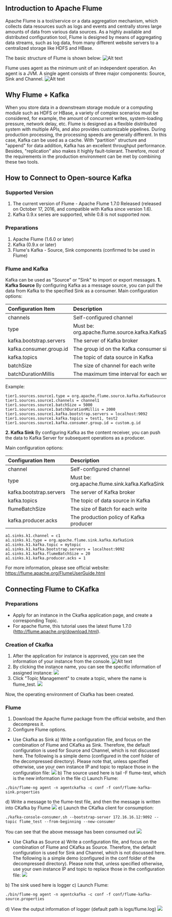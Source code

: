 ## Introduction to Apache Flume
Apache Flume is a tool/service or a data aggregation mechanism, which collects data resources such as logs and events and centrally stores large amounts of data from various data sources. As a highly available and distributed configuration tool, Flume is designed by means of aggregating data streams, such as log data, from many different website servers to a centralized storage like HDFS and HBase.

 The basic structure of Flume is shown below:
![Alt text](https://mc.qcloudimg.com/static/img/291cf61049ab4820c10c05c6f0900850/00.png)

Flume uses agent as the minimum unit of an independent operation. An agent is a JVM. A single agent consists of three major components: Source, Sink and Channel.
![Alt text](https://mc.qcloudimg.com/static/img/17244b0d3460b838f7b6764db5497c98/11.png)

## Why Flume + Kafka
When you store data in a downstream storage module or a computing module such as HDFS or HBase, a variety of complex scenarios must be considered, for example, the amount of concurrent writes, system-loading pressure, network delay, etc. Flume is designed as a flexible distributed system with multiple APIs, and also provides customizable pipelines.
During production processing, the processing speeds are generally different. In this case, Kafka can be used as a cache. With "partition" structure and "append" for data addition, Kafka has an excellent throughput performance. Besides, "replication" also makes it highly fault-tolerant.
Therefore, most of the requirements in the production environment can be met by combining these two tools.

## How to Connect to Open-source Kafka
### Supported Version
1.	The current version of Flume - Apache Flume 1.7.0 Released (released on October 17, 2016, and compatible with Kafka since version 1.6).
2.	Kafka 0.9.x series are supported, while 0.8 is not supported now.

### Preparations
1.	Apache Flume (1.6.0 or later)
2.	Kafka (0.9.x or later)
3.	Flume's Kafka - Source, Sink components (confirmed to be used in Flume)
### Flume and Kafka

Kafka can be used as "Source" or "Sink" to import or export messages.
**1.	Kafka Source**
By configuring Kafka as a message source, you can pull the data from Kafka to the specified Sink as a consumer.
Main configuration options:

| Configuration Item | Description |
| :-------- | :--------|
| channels |   Self-configured channel |
| type	| Must be: org.apache.flume.source.kafka.KafkaSource |
| kafka.bootstrap.servers	| The server of Kafka broker |
| kafka.consumer.group.id	| The group id on the Kafka consumer side |
| kafka.topics	| The topic of data source in Kafka |
| batchSize	| The size of channel for each write |
| batchDurationMillis	 | The maximum time interval for each write |

Example:

```
tier1.sources.source1.type = org.apache.flume.source.kafka.KafkaSource 
tier1.sources.source1.channels = channel1
tier1.sources.source1.batchSize = 5000
tier1.sources.source1.batchDurationMillis = 2000
tier1.sources.source1.kafka.bootstrap.servers = localhost:9092
tier1.sources.source1.kafka.topics = test1, test2
tier1.sources.source1.kafka.consumer.group.id = custom.g.id
```

**2.	Kafka Sink**
By configuring Kafka as the content receiver, you can push the data to Kafka Server for subsequent operations as a producer.

Main configuration options:

| Configuration Item | Description |
| :-------- | :--------|
| channel |   Self-configured channel |
| type	| Must be: org.apache.flume.sink.kafka.KafkaSink |
| kafka.bootstrap.servers	| The server of Kafka broker |
| kafka.topics	| The topic of data source in Kafka |
| flumeBatchSize	| The size of Batch for each write |
| kafka.producer.acks	 | 	The production policy of Kafka producer |

```
a1.sinks.k1.channel = c1
a1.sinks.k1.type = org.apache.flume.sink.kafka.KafkaSink
a1.sinks.k1.kafka.topic = mytopic
a1.sinks.k1.kafka.bootstrap.servers = localhost:9092
a1.sinks.k1.kafka.flumeBatchSize = 20
a1.sinks.k1.kafka.producer.acks = 1
```

For more information, please see official website:
https://flume.apache.org/FlumeUserGuide.html

## Connecting Flume to CKafka

### Preparations
- Apply for an instance in the Ckafka application page, and create a corresponding Topic.
- For apache flume, this tutorial uses the latest flume 1.7.0 (http://flume.apache.org/download.html).

### Creation of Ckafka
1)	After the application for instance is approved, you can see the information of your instance from the console.
 ![Alt text](https://mc.qcloudimg.com/static/img/6d7a67a6a7620f54fe6c81fe2374d358/10777-01.jpg)
2)	By clicking the instance name, you can see the specific information of assigned instance:
![](https://mc.qcloudimg.com/static/img/524d8de21d13ea5e3023cf25063a302a/10777-02.jpg)
3)	Click "Topic Management" to create a topic, where the name is flume_test.
 ![](https://mc.qcloudimg.com/static/img/734b0c829d949b045aa7ea1de75c89cc/10777-03.jpg)

Now, the operating environment of Ckafka has been created.

### Flume
1)	Download the Apache flume package from the official website, and then decompress it.
2)	Configure Flume options.
- Use Ckafka as Sink
	a)	Write a configuration file, and focus on the combination of Flume and CKafka as Sink. Therefore, the default configuration is used for Source and Channel, which is not discussed here. The following is a simple demo (configured in the conf folder of the decompressed directory). Please note that, unless specified otherwise, use your own instance IP and topic to replace those in the configuration file:
 ![](https://main.qcloudimg.com/raw/64e96d884d3b239701fb1fa46bc27823.png)
	b)	The source used here is tail -F flume-test, which is the new information in the file
	c)	Launch Flume:
```
./bin/flume-ng agent -n agentckafka -c conf -f conf/flume-kafka-sink.properties
```
d)	Write a message to the flume-test file, and then the message is written into CKafka by Flume
![](https://mc.qcloudimg.com/static/img/c9dc1f539e00f21fca1ead546f4e007e/66.png)
e)	Launch the CKafka client for consumption:
```
./kafka-console-consumer.sh --bootstrap-server 172.16.16.12:9092 --topic flume_test --from-beginning --new-consumer
```
You can see that the above message has been consumed out
 ![](https://mc.qcloudimg.com/static/img/ee394af9d8280bfef988d71ccc30f805/77.png)

- Use Ckafka as Source
	a)	Write a configuration file, and focus on the combination of Flume and CKafka as Source. Therefore, the default configuration is used for Sink and Channel, which is not discussed here. The following is a simple demo (configured in the conf folder of the decompressed directory). Please note that, unless specified otherwise, use your own instance IP and topic to replace those in the configuration file:
 ![](https://main.qcloudimg.com/raw/181dcc70ad4096d585d2e57cdbfc6f97.png)

b)	The sink used here is logger
c)	Launch Flume:
```
./bin/flume-ng agent -n agentckafka -c conf -f conf/flume-kafka-source.properties
```
d)	View the output information of logger (default path is logs/flume.log)
![](https://mc.qcloudimg.com/static/img/d6b51f8de1a063e51171b2996764f40d/99.png)



